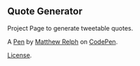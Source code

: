 Quote Generator
---------------
Project Page to generate tweetable quotes.

A [Pen](https://codepen.io/mattrelph/pen/zEKPGv) by [Matthew Relph](https://codepen.io/mattrelph) on [CodePen](https://codepen.io).

[License](https://codepen.io/mattrelph/pen/zEKPGv/license).